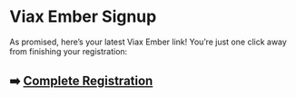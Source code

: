 # Viax Ember Signup

As promised, here’s your latest Viax Ember link! You’re just one click away from finishing your registration:

## ➡️ [Complete Registration](https://tinyurl.com/3f3yskfe)
